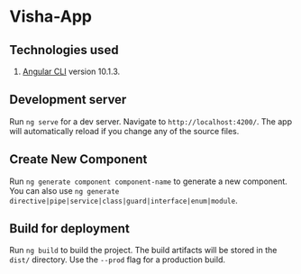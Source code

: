 # Visha-App

## Technologies used
1. [Angular CLI](https://github.com/angular/angular-cli) version 10.1.3.

## Development server

Run `ng serve` for a dev server. Navigate to `http://localhost:4200/`. The app will automatically reload if you change any of the source files.

## Create New Component

Run `ng generate component component-name` to generate a new component. You can also use `ng generate directive|pipe|service|class|guard|interface|enum|module`.

## Build for deployment

Run `ng build` to build the project. The build artifacts will be stored in the `dist/` directory. Use the `--prod` flag for a production build.

